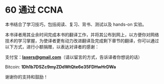 60 通过 CCNA
=======

本书结合了学习技巧，包括阅读、复习、背书、测试以及 hands-on 实验。

本书译者用其业余时间完成本书的翻译工作，并将其公布到网上，以方便你对网络技术的学习掌握，为使译者更有动力改进翻译及完成剩下章节的翻译，你可以通过以下方式，进行小额捐赠，以表达对译者的感谢：

支付宝：**laxers@gmail.com**（请以留言的方式，告诉译者你想说的话）

Bitcoin: **1Dh1b7DSZc9myZDdWtQte6e35FDHwHrDWa**

谢谢你的支持和鼓励！
